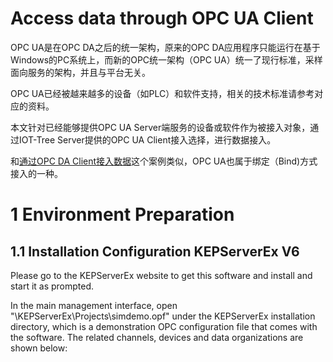 

Access data through OPC UA Client 
==


OPC UA是在OPC DA之后的统一架构，原来的OPC DA应用程序只能运行在基于Windows的PC系统上，而新的OPC统一架构（OPC UA）统一了现行标准，采样面向服务的架构，并且与平台无关。

OPC UA已经被越来越多的设备（如PLC）和软件支持，相关的技术标准请参考对应的资料。

本文针对已经能够提供OPC UA Server端服务的设备或软件作为被接入对象，通过IOT-Tree Server提供的OPC UA Client接入选择，进行数据接入。

和[通过OPC DA Client接入数据][case_opc_da]这个案例类似，OPC UA也属于绑定（Bind)方式接入的一种。



# 1 Environment Preparation 

## 1.1 Installation Configuration KEPServerEx V6 

Please go to the KEPServerEx website to get this software and install and start it as prompted. 

In the main management interface, open "\KEPServerEx\Projects\simdemo.opf" under the KEPServerEx installation directory, which is a demonstration OPC configuration file that comes with the software. The related channels, devices and data organizations are shown below: 



[case_opc_da]: ./case_opc_da.md

